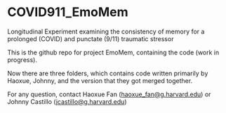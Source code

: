 # COVID911_EmoMem

Longitudinal Experiment examining the consistency of memory for a prolonged (COVID) and punctate (9/11) traumatic stressor

This is the github repo for project EmoMem, containing the code (work in progress).

Now there are three folders, which contains code written primarily by Haoxue, Johnny, and the version that they got merged together. 

For any question, contact Haoxue Fan (haoxue_fan@g.harvard.edu) or Johnny Castillo (jcastillo@g.harvard.edu)
